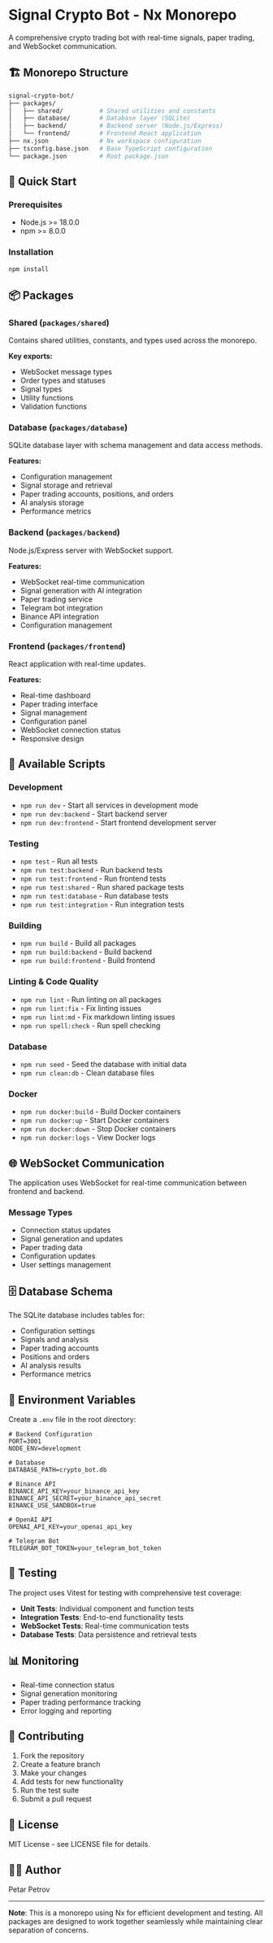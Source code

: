 # Signal Crypto Bot - Nx Monorepo

A comprehensive crypto trading bot with real-time signals, paper trading, and
WebSocket communication.

## 🏗️ Monorepo Structure

```bash
signal-crypto-bot/
├── packages/
│   ├── shared/          # Shared utilities and constants
│   ├── database/        # Database layer (SQLite)
│   ├── backend/         # Backend server (Node.js/Express)
│   └── frontend/        # Frontend React application
├── nx.json              # Nx workspace configuration
├── tsconfig.base.json   # Base TypeScript configuration
└── package.json         # Root package.json
```

## 🚀 Quick Start

### Prerequisites

- Node.js >= 18.0.0
- npm >= 8.0.0

### Installation

```bash
npm install
```

## 📦 Packages

### Shared (`packages/shared`)

Contains shared utilities, constants, and types used across the monorepo.

**Key exports:**

- WebSocket message types
- Order types and statuses
- Signal types
- Utility functions
- Validation functions

### Database (`packages/database`)

SQLite database layer with schema management and data access methods.

**Features:**

- Configuration management
- Signal storage and retrieval
- Paper trading accounts, positions, and orders
- AI analysis storage
- Performance metrics

### Backend (`packages/backend`)

Node.js/Express server with WebSocket support.

**Features:**

- WebSocket real-time communication
- Signal generation with AI integration
- Paper trading service
- Telegram bot integration
- Binance API integration
- Configuration management

### Frontend (`packages/frontend`)

React application with real-time updates.

**Features:**

- Real-time dashboard
- Paper trading interface
- Signal management
- Configuration panel
- WebSocket connection status
- Responsive design

## 🔧 Available Scripts

### Development

- `npm run dev` - Start all services in development mode
- `npm run dev:backend` - Start backend server
- `npm run dev:frontend` - Start frontend development server

### Testing

- `npm test` - Run all tests
- `npm run test:backend` - Run backend tests
- `npm run test:frontend` - Run frontend tests
- `npm run test:shared` - Run shared package tests
- `npm run test:database` - Run database tests
- `npm run test:integration` - Run integration tests

### Building

- `npm run build` - Build all packages
- `npm run build:backend` - Build backend
- `npm run build:frontend` - Build frontend

### Linting & Code Quality

- `npm run lint` - Run linting on all packages
- `npm run lint:fix` - Fix linting issues
- `npm run lint:md` - Fix markdown linting issues
- `npm run spell:check` - Run spell checking

### Database

- `npm run seed` - Seed the database with initial data
- `npm run clean:db` - Clean database files

### Docker

- `npm run docker:build` - Build Docker containers
- `npm run docker:up` - Start Docker containers
- `npm run docker:down` - Stop Docker containers
- `npm run docker:logs` - View Docker logs

## 🌐 WebSocket Communication

The application uses WebSocket for real-time communication between frontend and backend.

### Message Types

- Connection status updates
- Signal generation and updates
- Paper trading data
- Configuration updates
- User settings management

## 🗄️ Database Schema

The SQLite database includes tables for:

- Configuration settings
- Signals and analysis
- Paper trading accounts
- Positions and orders
- AI analysis results
- Performance metrics

## 🔐 Environment Variables

Create a `.env` file in the root directory:

```env
# Backend Configuration
PORT=3001
NODE_ENV=development

# Database
DATABASE_PATH=crypto_bot.db

# Binance API
BINANCE_API_KEY=your_binance_api_key
BINANCE_API_SECRET=your_binance_api_secret
BINANCE_USE_SANDBOX=true

# OpenAI API
OPENAI_API_KEY=your_openai_api_key

# Telegram Bot
TELEGRAM_BOT_TOKEN=your_telegram_bot_token
```

## 🧪 Testing

The project uses Vitest for testing with comprehensive test coverage:

- **Unit Tests**: Individual component and function tests
- **Integration Tests**: End-to-end functionality tests
- **WebSocket Tests**: Real-time communication tests
- **Database Tests**: Data persistence and retrieval tests

## 📊 Monitoring

- Real-time connection status
- Signal generation monitoring
- Paper trading performance tracking
- Error logging and reporting

## 🤝 Contributing

1. Fork the repository
2. Create a feature branch
3. Make your changes
4. Add tests for new functionality
5. Run the test suite
6. Submit a pull request

## 📄 License

MIT License - see LICENSE file for details.

## 👨‍💻 Author

Petar Petrov

---

**Note**: This is a monorepo using Nx for efficient development and testing. All
packages are designed to work together seamlessly while maintaining clear
separation of concerns.
